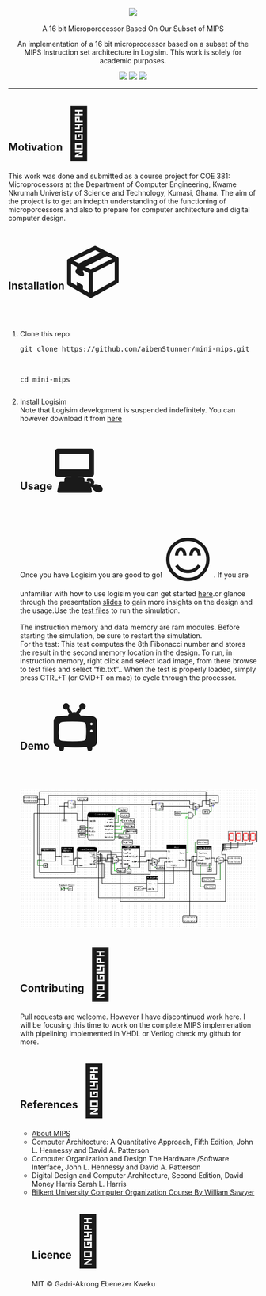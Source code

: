 <p align="center">
	<img src="res/images/logo.png" />
</p>
<p align="center">
    A 16 bit Microporocessor Based On Our Subset of MIPS
</p>
<p align="center"> 
	An implementation of a 16 bit microprocessor based on a subset of the MIPS Instruction set architecture in Logisim. This work is solely for academic purposes.
</p>
<p align="center">
	<img src="https://img.shields.io/github/last-commit/aibenStunner/mips-32-logisim">
	<img src="https://img.shields.io/github/license/aibenStunner/mini-mips">
	<img src="https://img.shields.io/github/issues-raw/aibenStunner/mini-mips">
</p>

<hr>
<h2> Motivation<span style='font-size:100px;'>&#127775;</span></h2>	
<p>
This work was done and submitted as a course project for COE 381: Microprocessors at the Department of Computer Engineering, Kwame Nkrumah Univeristy of Science and Technology, Kumasi, Ghana. The aim of the project is to get an indepth understanding of the functioning of microporcessors and also to prepare for computer architecture and digital computer design.
</p>
<h2> Installation<span style='font-size:100px;'>&#x1f4e6;</span></h2>	
<p>
<ol>
	<li>Clone this repo</br>
	<pre>git clone https://github.com/aibenStunner/mini-mips.git<br>
   
   cd mini-mips
	</pre>
	</li>
	<li>Install Logisim<br>
	Note that Logisim development is suspended indefinitely. You can however download it from <a href=http://www.cburch.com/logisim/>here</a>
	
</li>
</p>
<h2>Usage<span style='font-size:100px;'>&#128187;</span></h2>
<p>Once you have Logisim you are good to go!<span style='font-size:100px;'>&#128522;</span>. If you are unfamiliar with how to use logisim you can get started <a href="https://www.youtube.com/watch?v=RdnT_Ujq72E&list=PL9Tu_yD7oJURQqPEAQ78FggiDeiK7MqVb">here</a>.or glance through the presentation <a href="https://github.com/aibenStunner/mini-mips/blob/master/docs/presentation.pptx">slides</a> to gain more insights on the design and the usage.Use the <a href="https://github.com/aibenStunner/mini-mips/blob/master/test_code/fib_Decoded.txt">test files</a> to run the simulation. <br><br>
The instruction memory and data memory are ram modules. Before starting the simulation, be sure to restart the simulation.
	<br>
For the test: This test computes the 8th Fibonacci number and stores the result in the second memory location in the design. To run, in instruction memory, right click and select load image, from there browse to test files and select “fib.txt”.. When the test is properly loaded, simply press CTRL+T (or CMD+T on mac) to cycle through the processor. 
<br
</p>
<h2>Demo<span style='font-size:100px;'>&#128250;</span></h2>	
	<p>
	<img src="res/images/cpu.png"></img>
	</p>
<h2>Contributing<span style='font-size:100px;'>&#127873;</span></h2>
	<p>
	Pull requests are welcome. However I have discontinued work here. I will be focusing this time to work on the complete MIPS implemenation with pipelining implemented in VHDL or Verilog check my github for more.
	</p>
<h2>References<span style='font-size:100px;'>&#x1F4D3;</span></h2>
	<p>
	<ul>
		<li> <a href="https://en.wikipedia.org/wiki/MIPS_architecture">About MIPS </a></li>
		<li>  Computer Architecture: A Quantitative Approach, Fifth Edition, John L. Hennessy and David A. Patterson</li>
		<li> Computer Organization and Design The Hardware /Software Interface, John L. Hennessy and David A. Patterson</li>
		<li> Digital Design and Computer Architecture, Second Edition, David Money Harris
			Sarah L. Harris </li>
		<li> <a href="https://www.youtube.com/watch?v=CDO28Esqmcg&list=PLhwVAYxlh5dvB1MkZrcRZy6x_a2yORNAu">Bilkent University Computer Organization Course By William Sawyer</a> 
	</p>
<h2>Licence<span style='font-size:100px;'>&#128272;</span></h2>
	<p>MIT &copy; Gadri-Akrong Ebenezer Kweku</p>
